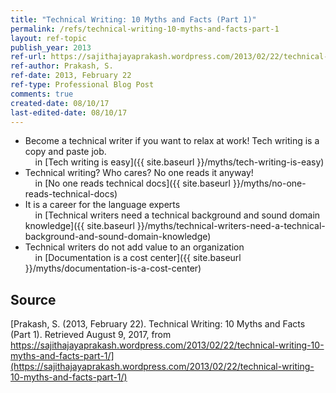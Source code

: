 ```yaml
---
title: "Technical Writing: 10 Myths and Facts (Part 1)"
permalink: /refs/technical-writing-10-myths-and-facts-part-1
layout: ref-topic
publish_year: 2013
ref-url: https://sajithajayaprakash.wordpress.com/2013/02/22/technical-writing-10-myths-and-facts-part-1/
ref-author: Prakash, S.
ref-date: 2013, February 22
ref-type: Professional Blog Post
comments: true
created-date: 08/10/17
last-edited-date: 08/10/17
---
```


* Become a technical writer if you want to relax at work!
Tech writing is a copy and paste job.<br />&nbsp;&nbsp;&nbsp;&nbsp;in [Tech writing is easy]({{ site.baseurl }}/myths/tech-writing-is-easy)
* Technical writing? Who cares? No one reads it anyway!<br />&nbsp;&nbsp;&nbsp;&nbsp;in [No one reads technical docs]({{ site.baseurl }}/myths/no-one-reads-technical-docs)
* It is a career for the language experts<br />&nbsp;&nbsp;&nbsp;&nbsp;in [Technical writers need a technical background and sound domain knowledge]({{ site.baseurl }}/myths/technical-writers-need-a-technical-background-and-sound-domain-knowledge)
* Technical writers do not add value to an organization<br />&nbsp;&nbsp;&nbsp;&nbsp;in [Documentation is a cost center]({{ site.baseurl }}/myths/documentation-is-a-cost-center)

## Source

[Prakash, S. (2013, February 22). Technical Writing: 10 Myths and Facts (Part 1). Retrieved August 9, 2017, from https://sajithajayaprakash.wordpress.com/2013/02/22/technical-writing-10-myths-and-facts-part-1/](https://sajithajayaprakash.wordpress.com/2013/02/22/technical-writing-10-myths-and-facts-part-1/)
